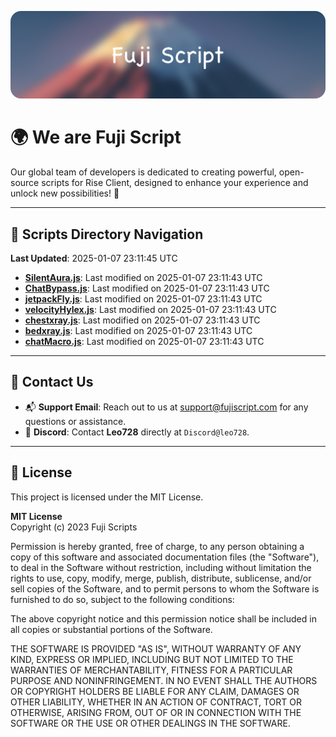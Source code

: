 ![Banner](.github/b.webp)

# 🌍 **We are Fuji Script**

Our global team of developers is dedicated to creating powerful, open-source scripts for Rise Client, designed to enhance your experience and unlock new possibilities! 🌟

---
<!-- SCRIPTS_NAVIGATION_START -->
## 📂 **Scripts Directory Navigation**

**Last Updated**: 2025-01-07 23:11:45 UTC

- **[SilentAura.js](scripts/SilentAura.js)**: Last modified on 2025-01-07 23:11:43 UTC
- **[ChatBypass.js](scripts/ChatBypass.js)**: Last modified on 2025-01-07 23:11:43 UTC
- **[jetpackFly.js](scripts/jetpackFly.js)**: Last modified on 2025-01-07 23:11:43 UTC
- **[velocityHylex.js](scripts/velocityHylex.js)**: Last modified on 2025-01-07 23:11:43 UTC
- **[chestxray.js](scripts/chestxray.js)**: Last modified on 2025-01-07 23:11:43 UTC
- **[bedxray.js](scripts/bedxray.js)**: Last modified on 2025-01-07 23:11:43 UTC
- **[chatMacro.js](scripts/chatMacro.js)**: Last modified on 2025-01-07 23:11:43 UTC

<!-- SCRIPTS_NAVIGATION_END -->

---

## 💬 **Contact Us**  
- 📬 **Support Email**: Reach out to us at [support@fujiscript.com](mailto:support@fujiscript.com) for any questions or assistance.  
- 💬 **Discord**: Contact **Leo728** directly at `Discord@leo728`.

---

## 📜 **License**

This project is licensed under the MIT License.  

**MIT License**  
Copyright (c) 2023 Fuji Scripts  

Permission is hereby granted, free of charge, to any person obtaining a copy of this software and associated documentation files (the "Software"), to deal in the Software without restriction, including without limitation the rights to use, copy, modify, merge, publish, distribute, sublicense, and/or sell copies of the Software, and to permit persons to whom the Software is furnished to do so, subject to the following conditions:  

The above copyright notice and this permission notice shall be included in all copies or substantial portions of the Software.  

THE SOFTWARE IS PROVIDED "AS IS", WITHOUT WARRANTY OF ANY KIND, EXPRESS OR IMPLIED, INCLUDING BUT NOT LIMITED TO THE WARRANTIES OF MERCHANTABILITY, FITNESS FOR A PARTICULAR PURPOSE AND NONINFRINGEMENT. IN NO EVENT SHALL THE AUTHORS OR COPYRIGHT HOLDERS BE LIABLE FOR ANY CLAIM, DAMAGES OR OTHER LIABILITY, WHETHER IN AN ACTION OF CONTRACT, TORT OR OTHERWISE, ARISING FROM, OUT OF OR IN CONNECTION WITH THE SOFTWARE OR THE USE OR OTHER DEALINGS IN THE SOFTWARE.  
